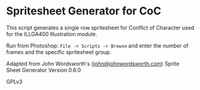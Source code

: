 # Spritesheet Generator for CoC

This script generates a single row spritesheet for Conflict of Character used for the ILLGA400 Illustration module.  

Run from Photoshop: `File -> Scripts -> Browse` and enter the number of frames and the specific spritesheet group.

Adapted from John Wordsworth's (<john@johnwordsworth.com>)
Sprite Sheet Generator Version 0.6.0

GPLv3
